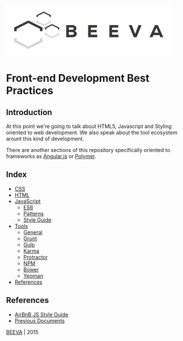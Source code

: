 ![alt text](/../../static/horizontal-beeva-logo.png "BEEVA")

# Front-end Development Best Practices  

## Introduction

At this point we're going to talk about HTML5, Javascript and Styling oriented to web development.
We also speak about the tool ecosystem arount this kind of development.

There are another sections of this repository specifically oriented to frameworks as [Angular.js](../angular/README.md) or [Polymer](../polymer/README.md).

## Index  

* [CSS](css)   
* [HTML](html)
* [JavaScript](javascript)
  * [ES6](javascript/es6)
  * [Patterns](javascript/patterns)
  * [Style Guide](javascript/style_guide)
* [Tools](tools)
  * [General](tools)
  * [Grunt](tools/grunt)
  * [Gulp](tools/gulp)
  * [Karma](tools/karma)
  * [Protractor](tools/protractor)
  * [NPM](tools/npm)
  * [Bower](tools/bower)
  * [Yeoman](tools/yeoman)
* [References](#references)

## References

* [AirBnB JS Style Guide](https://github.com/airbnb/javascript)
* [Previous Documents](reference/beeva-manueldelavega.md)

[BEEVA](https://www.beeva.com) | 2015
